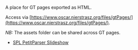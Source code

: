 A place for GT pages exported as HTML.

Access via [https://www.oscar.nierstrasz.org/files/gtPages/](https://www.oscar.nierstrasz.org/files/gtPages/).

*NB:* The assets folder can be shared across GT pages.

- [SPL PetitParser Slideshow](/files/gtPages/SPLPetitParserSlideshow.html)
